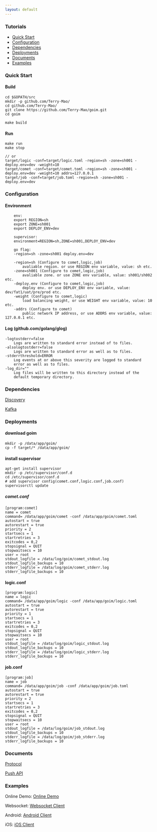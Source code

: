 ```yaml
---
layout: default
---
```


### Tutorials

- [Quick Start](#quick-start)
- [Configuration](#configuration)
- [Dependencies](#dependencies)
- [Deployments](#deployments)
- [Documents](#documents)
- [Examples](#examples)

### Quick Start

#### Build 

```
cd $GOPATH/src 
mkdir -p github.com/Terry-Mao/
cd github.com/Terry-Mao/
git clone https://github.com/Terry-Mao/goim.git
cd goim

make build
```

#### Run

```
make run
make stop

// or
target/logic -conf=target/logic.toml -region=sh -zone=sh001 -deploy.env=dev -weight=10
target/comet -conf=target/comet.toml -region=sh -zone=sh001 -deploy.env=dev -weight=10 addrs=127.0.0.1
target/job -conf=target/job.toml -region=sh -zone=sh001 -deploy.env=dev
```

### Configuration

#### Environment

```
    env:
    export REGION=sh
    export ZONE=sh001
    export DEPLOY_ENV=dev

    supervisor:
    environment=REGION=sh,ZONE=sh001,DEPLOY_ENV=dev

    go flag:
    -region=sh -zone=sh001 deploy.env=dev

    -region=sh (Configure to comet,logic,job)
        avaliable region. or use REGION env variable, value: sh etc.
    -zone=sh001 (Configure to comet,logic,job)
        avaliable zone. or use ZONE env variable, value: sh001/sh002 etc.
    -deploy.env (Configure to comet,logic,job)
        deploy env. or use DEPLOY_ENV env variable, value: dev/fat1/uat/pre/prod etc.
    -weight (Configure to comet,logic)
        load balancing weight, or use WEIGHT env variable, value: 10 etc.
    -addrs (Configure to comet)
        public network IP address, or use ADDRS env variable, value: 127.0.0.1 etc.
```

#### Log (github.com/golang/glog)

    -logtostderr=false
	    Logs are written to standard error instead of to files.
    -alsologtostderr=false
	    Logs are written to standard error as well as to files.
    -stderrthreshold=ERROR
	    Log events at or above this severity are logged to standard
	    error as well as to files.
    -log_dir=""
	    Log files will be written to this directory instead of the
	    default temporary directory.

### Dependencies

[Discovery](https://github.com/Bilibili/discovery)

[Kafka](https://kafka.apache.org/quickstart)

### Deployments

#### download goim
```
mkdir -p /data/app/goim/
cp -f target/* /data/app/goim/
```

#### install supervisor
```
apt-get install supervisor
mkdir -p /etc/supervisor/conf.d
cd /etc/supervisor/conf.d
# add supervisor config(comet.conf,logic.conf,job.conf)
supervisorctl update
```
##### comet.conf

```
[program:comet]
name = comet
command= /data/app/goim/comet -conf /data/app/goim/comet.toml
autostart = true
autorestart = true
priority = 2
startsecs = 1
startretries = 3
exitcodes = 0,2
stopsignal = QUIT
stopwaitsecs = 10
user = root
stdout_logfile = /data/log/goim/comet_stdout.log
stdout_logfile_backups = 10
stderr_logfile = /data/log/goim/comet_stderr.log
stderr_logfile_backups = 10
```
#### logic.conf

```
[program:logic]
name = logic
command= /data/app/goim/logic -conf /data/app/goim/logic.toml
autostart = true
autorestart = true
priority = 1
startsecs = 1
startretries = 3
exitcodes = 0,2
stopsignal = QUIT
stopwaitsecs = 10
user = root
stdout_logfile = /data/log/goim/logic_stdout.log
stdout_logfile_backups = 10
stderr_logfile = /data/log/goim/logic_stderr.log
stderr_logfile_backups = 10
```

#### job.conf

```
[program:job]
name = job
command= /data/app/goim/job -conf /data/app/goim/job.toml
autostart = true
autorestart = true
priority = 2
startsecs = 1
startretries = 3
exitcodes = 0,2
stopsignal = QUIT
stopwaitsecs = 10
user = root
stdout_logfile = /data/log/goim/job_stdout.log
stdout_logfile_backups = 10
stderr_logfile = /data/log/goim/job_stderr.log
stderr_logfile_backups = 10
```

### Documents
[Protocol](../docs/protocol.html)

[Push API](../docs/push.html)

### Examples
Online Demo: [Online Demo](/demo)

Websocket: [Websocket Client](https://github.com/Terry-Mao/goim/tree/master/examples/javascript)

Android: [Android Client](https://github.com/roamdy/goim-sdk)

iOS: [iOS Client](https://github.com/roamdy/goim-oc-sdk)
